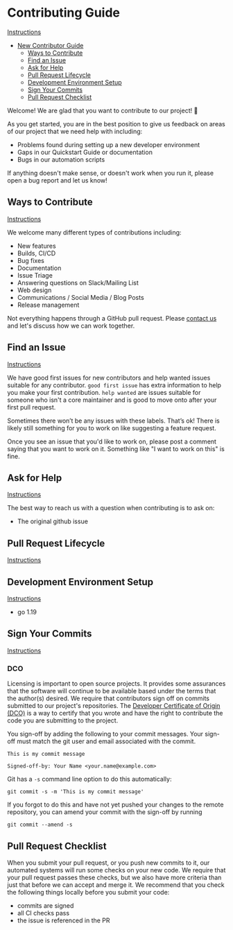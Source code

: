 # Contributing Guide

[Instructions](https://contribute.cncf.io/maintainers/github/templates/required/contributing/#introduction)

* [New Contributor Guide](#contributing-guide)
  * [Ways to Contribute](#ways-to-contribute)
  * [Find an Issue](#find-an-issue)
  * [Ask for Help](#ask-for-help)
  * [Pull Request Lifecycle](#pull-request-lifecycle)
  * [Development Environment Setup](#development-environment-setup)
  * [Sign Your Commits](#sign-your-commits)
  * [Pull Request Checklist](#pull-request-checklist)

Welcome! We are glad that you want to contribute to our project! 💖

As you get started, you are in the best position to give us feedback on areas of
our project that we need help with including:

* Problems found during setting up a new developer environment
* Gaps in our Quickstart Guide or documentation
* Bugs in our automation scripts

If anything doesn't make sense, or doesn't work when you run it, please open a
bug report and let us know!

## Ways to Contribute

[Instructions](https://contribute.cncf.io/maintainers/github/templates/required/contributing/#ways-to-contribute)

We welcome many different types of contributions including:

* New features
* Builds, CI/CD
* Bug fixes
* Documentation
* Issue Triage
* Answering questions on Slack/Mailing List
* Web design
* Communications / Social Media / Blog Posts
* Release management

Not everything happens through a GitHub pull request. Please [contact us](mailto:casewylie@gmail.com) and let's discuss how we can work
together. 

## Find an Issue

[Instructions](https://contribute.cncf.io/maintainers/github/templates/required/contributing/#find-an-issue)

We have good first issues for new contributors and help wanted issues suitable
for any contributor. `good first issue` has extra information to
help you make your first contribution. `help wanted` are issues
suitable for someone who isn't a core maintainer and is good to move onto after
your first pull request.

Sometimes there won’t be any issues with these labels. That’s ok! There is
likely still something for you to work on like suggesting a feature request.

Once you see an issue that you'd like to work on, please post a comment saying
that you want to work on it. Something like "I want to work on this" is fine.

## Ask for Help

[Instructions](https://contribute.cncf.io/maintainers/github/templates/required/contributing/#ask-for-help)

The best way to reach us with a question when contributing is to ask on:

* The original github issue

## Pull Request Lifecycle

[Instructions](https://contribute.cncf.io/maintainers/github/templates/required/contributing/#pull-request-lifecycle)



## Development Environment Setup

[Instructions](https://contribute.cncf.io/maintainers/github/templates/required/contributing/#development-environment-setup)

- go 1.19

## Sign Your Commits

[Instructions](https://contribute.cncf.io/maintainers/github/templates/required/contributing/sign-your-commits)


### DCO
Licensing is important to open source projects. It provides some assurances that
the software will continue to be available based under the terms that the
author(s) desired. We require that contributors sign off on commits submitted to
our project's repositories. The [Developer Certificate of Origin
(DCO)](https://probot.github.io/apps/dco/) is a way to certify that you wrote and
have the right to contribute the code you are submitting to the project.

You sign-off by adding the following to your commit messages. Your sign-off must
match the git user and email associated with the commit.

    This is my commit message

    Signed-off-by: Your Name <your.name@example.com>

Git has a `-s` command line option to do this automatically:

    git commit -s -m 'This is my commit message'

If you forgot to do this and have not yet pushed your changes to the remote
repository, you can amend your commit with the sign-off by running 

    git commit --amend -s 


## Pull Request Checklist

When you submit your pull request, or you push new commits to it, our automated
systems will run some checks on your new code. We require that your pull request
passes these checks, but we also have more criteria than just that before we can
accept and merge it. We recommend that you check the following things locally
before you submit your code:

- commits are signed 
- all CI checks pass 
- the issue is referenced in the PR

